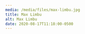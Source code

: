 ```yaml
---
media: /media/files/max-limbu.jpg
title: Max Limbu
alt: Max Limbu
date: 2020-08-17T11:18:00-0500
---
```


